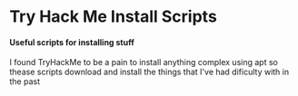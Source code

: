 # Try Hack Me Install Scripts
#### Useful scripts for installing stuff
I found TryHackMe to be a pain to install anything complex using apt so thease scripts download and install the things that I've had dificulty with in the past
